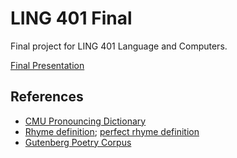 # LING 401 Final
Final project for LING 401 Language and Computers.

[Final Presentation](https://docs.google.com/presentation/d/1GPnAruLyNgNv3UndEPj4eXiXqL8u-hsf6TboM4wa14s/edit?usp=sharing)

## References

* [CMU Pronouncing Dictionary](http://www.speech.cs.cmu.edu/cgi-bin/cmudict)
* [Rhyme definition](https://en.wikipedia.org/wiki/Rhyme); [perfect rhyme definition](https://en.wikipedia.org/wiki/Perfect_and_imperfect_rhymes)
* [Gutenberg Poetry Corpus](https://github.com/aparrish/gutenberg-poetry-corpus)
